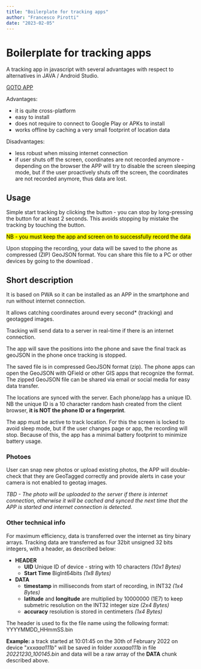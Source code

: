 ```yaml
---
title: "Boilerplate for tracking apps"
author: "Francesco Pirotti"
date: "2023-02-05" 
---
```



# Boilerplate for tracking apps

A tracking app in javascript with several advantages with 
respect to alternatives in JAVA / Android Studio.

[GOTO APP]("https://www.cirgeo.unipd.it/varcities/index.html")

Advantages:

 - it is quite cross-platform
 - easy to install
 - does not require to connect to Google Play or APKs to install
 - works offline by caching a very small footprint of location data

Disadvantages:

 - less robust when missing internet connection
 - if user shuts off the screen, coordinates 
are not recorded anymore - depending on the 
browser the APP will try to disable the  screen sleeping
mode, but if the user proactively shuts off the screen,
the coordinates are not recorded anymore, thus data
are lost. 


## Usage

Simple start tracking by clicking the button - you can 
stop by long-pressing the button for at least 2 seconds. This
avoids stopping by mistake the tracking by touching the button.

<mark>NB - you must keep the app and screen on to successfully 
record the data</mark>

Upon stopping the recording, your data will be saved to the phone as
compressed (ZIP) GeoJSON format. You can share this file to 
a PC or other devices by going to the download .

## Short description

It is based on PWA so it can be installed as an APP in the smartphone 
and run without internet connection.

It allows catching coordinates around every second* (tracking) 
and geotagged images.

Tracking will send data to a server 
in real-time 
if there is an internet connection.

The app will save the positions into the  phone and save the final track 
as geoJSON in the phone once tracking is stopped. 

The saved file is in compressed GeoJSON format (zip). 
The phone apps can open the GeoJSON with QField or other
GIS apps that recognize the format. The zipped GeoJSON file can be shared 
via email or social media for easy data transfer. 

The locations are synced with the server. Each phone/app 
has a unique ID. NB the unique ID is 
a 10 character random hash created from the client 
browser, **it is NOT the phone ID or a fingerprint**.

The app must be active to track location. 
For this the screen is locked to avoid sleep mode,
but if the user changes page or app, the recording will stop.
Because of this, the app has a minimal battery footprint to 
minimize battery usage.

### Photoes

User can snap new photos or upload existing photos,
the APP will double-check that they are GeoTagged correctly
and provide alerts in case your camera is not enabled to 
geotag images.

_TBD - The photo will be uploaded to the server if there is
internet connection, otherwise it will be cached and synced 
the next time that the APP is started and internet connection
is detected._

### Other technical info

For maximum efficiency, data is transferred over the internet
as tiny binary arrays. Tracking data are transferred as four
32bit  unsigned 32 bits integers, with a header, as described below:

- **HEADER**
  - **UID** Unique ID of device - string with 10 characters _(10x1 Bytes)_
  - **Start Time** BigInt64bits _(1x8 Bytes)_
- **DATA**
  - **timestamp** in milliseconds  from start of recording, in INT32 _(1x4 Bytes)_
  - **latitude** and **longitude** are multiplied by 10000000 (1E7) to 
  keep submetric resolution on the INT32 integer size _(2x4 Bytes)_
  - **accuracy** resolution is stored in centimeters  _(1x4 Bytes)_

The header is used to fix the file name using
the following format: 
YYYYMMDD_HHmmSS.bin 

**Example:** 
a track started at 10:01:45 
on the 30th of February 2022 
on device "_xxxaaa111b_" will 
be saved in folder _xxxaaa111b_
in file 
_20221230_100145.bin_ and data will be a raw array of the **DATA**
chunk described above.